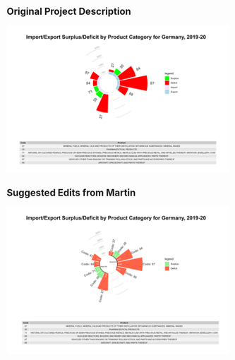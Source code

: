 ## Original Project Description

![](CSB.jpg)

## Suggested Edits from Martin

![](CSB_WayOfTheMartin.jpg)
